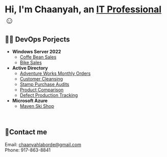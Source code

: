 <h1>Hi, I'm Chaanyah, an <a href="https://linkedin.com/in/claborde/">IT Professional</a>☺</h1>

<h2>👨‍💻 DevOps Porjects</h2>

- <b>Windows Server 2022</b>
  - [Coffe Bean Sales](https://github.com/clabordec/Coffee-Bean-Sales)
  - [Bike Sales](https://github.com/clabordec/Bike-Sales)
- <b>Active Directory</b>
  - [Adventure Works Monthly Orders](https://github.com/clabordec/Adventure-Works-Monthly-Orders)
  - [Customer Cleansing](https://github.com/clabordec/Microsoft-SQL-Server/blob/main/Projects/CustomerCleanUp.sql)
  - [Stamp Purchase Audits](https://github.com/clabordec/Microsoft-SQL-Server/blob/main/Projects/StampPurchaseAudits.sql)
  - [Product Comparison](https://github.com/clabordec/Microsoft-SQL-Server/blob/main/Projects/ProductComparison.sql)
  - [Defect Production Tracking](https://github.com/clabordec/defect-tracking-report)
- <b>Microsoft Azure</b>
  - [Maven Ski Shop](https://github.com/clabordec/Maven-Ski-Shop)


<br>


<h2>🤳Contact me</h2>
Email: <a href="mailto:chaanyahlaborde@gmail.com" target="_blank">chaanyahlaborde@gmail.com</a> <br>
Phone: 917-863-8841
